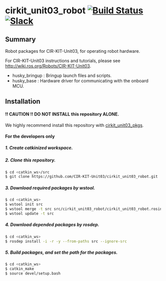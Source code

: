 # cirkit_unit03_robot [![Build Status](https://travis-ci.org/CIR-KIT-Unit03/cirkit_unit03_robot.svg?branch=kinetic-devel)](https://travis-ci.org/CIR-KIT-Unit03/cirkit_unit03_robot) [![Slack](https://img.shields.io/badge/Slack-CIR--KIT-blue.svg)](http://cir-kit.slack.com/messages/unit03_robot)

## Summary
Robot packages for CIR-KIT-Unit03, for operating robot hardware.

For CIR-KIT-Unit03 instructions and tutorials, please see http://wiki.ros.org/Robots/CIR-KIT-Unit03.

- husky_bringup : Bringup launch files and scripts.
- husky_base : Hardware driver for communicating with the onboard MCU.

## Installation
#### **!! CAUTION !!  DO NOT INSTALL** this repository **ALONE**.  
We highly recommend install this repository with [cirkit_unit03_pkgs](https://github.com/CIR-KIT-Unit03/cirkit_unit03_pkgs).

#### For the developers only
##### 1. Create **catkinized**  workspace.
##### 2. Clone this repository.
```bash
$ cd <catkin_ws>/src
$ git clone https://github.com/CIR-KIT-Unit03/cirkit_unit03_robot.git
```
##### 3. Download required packages by wstool.
```bash
$ cd <catkin_ws>
$ wstool init src
$ wstool merge -t src src/cirkit_unit03_robot/cirkit_unit03_robot.rosinstall
$ wstool update -t src
```
##### 4. Download depended packages by rosdep.
```bash
$ cd <catkin_ws>
$ rosdep install -i -r -y --from-paths src --ignore-src
```
##### 5. Build packages, and set the path for the packages.
```bash
$ cd <catkin_ws>
$ catkin_make
$ source devel/setup.bash
```
